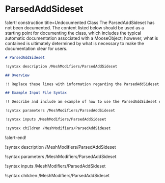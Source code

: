 # ParsedAddSideset

!alert! construction title=Undocumented Class
The ParsedAddSideset has not been documented. The content listed below should be used as a starting point for
documenting the class, which includes the typical automatic documentation associated with a
MooseObject; however, what is contained is ultimately determined by what is necessary to make the
documentation clear for users.

```markdown
# ParsedAddSideset

!syntax description /MeshModifiers/ParsedAddSideset

## Overview

!! Replace these lines with information regarding the ParsedAddSideset object.

## Example Input File Syntax

!! Describe and include an example of how to use the ParsedAddSideset object.

!syntax parameters /MeshModifiers/ParsedAddSideset

!syntax inputs /MeshModifiers/ParsedAddSideset

!syntax children /MeshModifiers/ParsedAddSideset
```
!alert-end!

!syntax description /MeshModifiers/ParsedAddSideset

!syntax parameters /MeshModifiers/ParsedAddSideset

!syntax inputs /MeshModifiers/ParsedAddSideset

!syntax children /MeshModifiers/ParsedAddSideset

